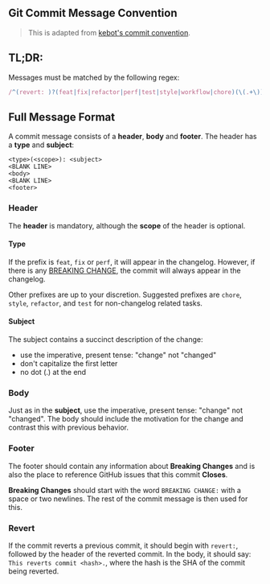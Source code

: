 ## Git Commit Message Convention

> This is adapted from [kebot's commit convention](https://github.com/bagelwastaken/kekbot/blob/master/).
## TL;DR:

Messages must be matched by the following regex:

```js
/^(revert: )?(feat|fix|refactor|perf|test|style|workflow|chore)(\(.+\))?: .{1,72}/;
```

## Full Message Format

A commit message consists of a **header**, **body** and **footer**. The header has a **type** and **subject**:

```
<type>(<scope>): <subject>
<BLANK LINE>
<body>
<BLANK LINE>
<footer>
```

### Header
The **header** is mandatory, although the **scope** of the header is optional.

#### Type

If the prefix is `feat`, `fix` or `perf`, it will appear in the changelog. However, if there is any [BREAKING CHANGE](#footer), the commit will always appear in the changelog.

Other prefixes are up to your discretion. Suggested prefixes are `chore`, `style`, `refactor`, and `test` for non-changelog related tasks.

#### Subject

The subject contains a succinct description of the change:

- use the imperative, present tense: "change" not "changed"
- don't capitalize the first letter
- no dot (.) at the end

### Body

Just as in the **subject**, use the imperative, present tense: "change" not "changed".
The body should include the motivation for the change and contrast this with previous behavior.

### Footer

The footer should contain any information about **Breaking Changes** and is also the place to
reference GitHub issues that this commit **Closes**.

**Breaking Changes** should start with the word `BREAKING CHANGE:` with a space or two newlines. The rest of the commit message is then used for this.

### Revert

If the commit reverts a previous commit, it should begin with `revert:`, followed by the header of the reverted commit. In the body, it should say: `This reverts commit <hash>.`, where the hash is the SHA of the commit being reverted.
